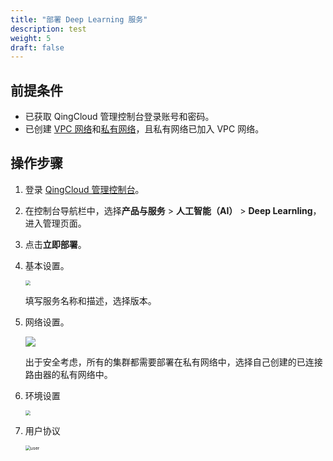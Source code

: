 ```yaml
---
title: "部署 Deep Learning 服务"
description: test
weight: 5
draft: false
---
```


## 前提条件

- 已获取 QingCloud 管理控制台登录账号和密码。
- 已创建 [VPC 网络](https://docsv3.qingcloud.com/network/vpc/manual/vpcnet/10_create_vpc/)和[私有网络](https://docsv3.qingcloud.com/network/vpc/manual/vxnet/05_create_vxnet/)，且私有网络已加入 VPC 网络。

## 操作步骤

1. 登录 [QingCloud 管理控制台](https://console.qingcloud.com/login)。

2. 在控制台导航栏中，选择**产品与服务** > **人工智能（AI）** > **Deep Learnling**，进入管理页面。

3. 点击**立即部署**。

4. 基本设置。

   <img src="../../_images/basic.png" style="zoom:50%;" />

   填写服务名称和描述，选择版本。

4. 网络设置。

   ![](../../_images/dl_net_config..png)

   出于安全考虑，所有的集群都需要部署在私有网络中，选择自己创建的已连接路由器的私有网络中。

5. 环境设置

   <img src="../../_images/env_config.png" style="zoom:50%;" />

6. 用户协议

   <img src="../../_images/user.png" alt="user" style="zoom:50%;" />

